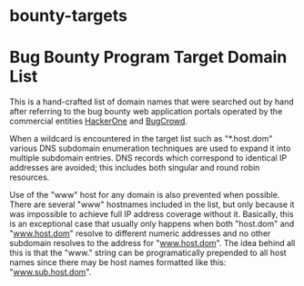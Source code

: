 # bounty-targets
Bug Bounty Program Target Domain List
=====================================

This is a hand-crafted list of domain names that were searched out by hand after
referring to the bug bounty web application portals operated by the commercial
entities [HackerOne](https://hackerone.com) and [BugCrowd](https://bugcrowd.com).

When a wildcard is encountered in the target list such as "*.host.dom" various
DNS subdomain enumeration techniques are used to expand it into multiple subdomain
entries. DNS records which correspond to identical IP addresses are avoided; this 
includes both singular and round robin resources.  

Use of the "www" host for any domain is also prevented when possible. There are 
several "www" hostnames included in the list, but only because it was impossible
to achieve full IP address coverage without it.  Basically, this is an 
exceptional case that usually only happens when both "host.dom" and "www.host.dom" 
resolve to different numeric addresses and no other subdomain resolves to the 
address for "www.host.dom". The idea behind all this is that the "www." string can
be programatically prepended to all host names since there may be host names 
formatted like this: "www.sub.host.dom". 
